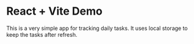 # React + Vite Demo 

This is a very simple app for tracking daily tasks.
It uses local storage to keep the tasks after refresh.
